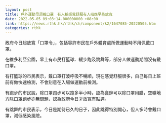 ```yaml
---
layout: post
title: 戶外運動毋須戴口罩　有人稱感覺舒服有人指應早些放寬
date: 2022-05-05 09:03:14.000000000 +08:00
link: https://news.rthk.hk/rthk/ch/component/k2/1647085-20220505.htm
categories: rthk
---
```


政府今日起放寬「口罩令」，包括容許市民在戶外體育處所做運動時不用佩戴口罩。

在維多利亞公園，早上有市民打籃球、緩步跑及跳舞等，部分人做運動期間沒有戴口罩。

有打籃球的市民表示，戴口罩打波呼吸不暢順，現在感覺舒服很多，自己每日上班前有做快速檢測，不會刻意在入場做運動前檢測。

有跑步的市民說，除口罩跑步可以跑多半小時，認為食肆可以除口罩用膳，空曠地方除口罩跑步亦無問題，認為政府今日才放寬有點遲。

有跳舞的市民表示，今日是期待已久的日子，因此跳得特別開心，但人多時會戴口罩，減低感染風險。
